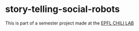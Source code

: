 # story-telling-social-robots

This is part of a semester project made at the [EPFL CHILI LAB](https://www.epfl.ch/labs/chili/)
